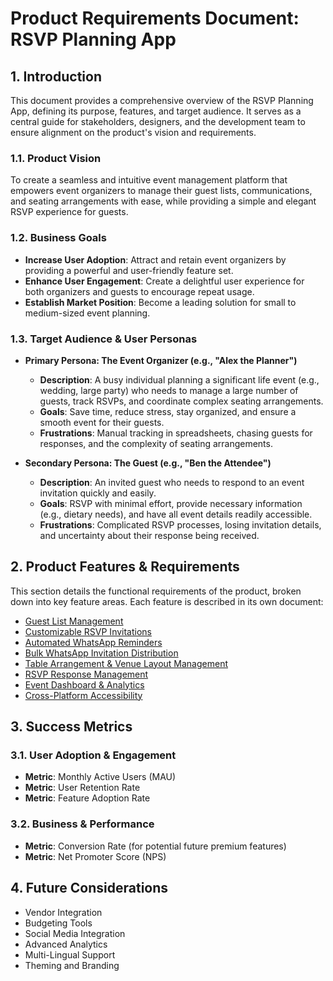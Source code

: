 # Product Requirements Document: RSVP Planning App

## 1. Introduction

This document provides a comprehensive overview of the RSVP Planning App, defining its purpose, features, and target audience. It serves as a central guide for stakeholders, designers, and the development team to ensure alignment on the product's vision and requirements.

### 1.1. Product Vision

To create a seamless and intuitive event management platform that empowers event organizers to manage their guest lists, communications, and seating arrangements with ease, while providing a simple and elegant RSVP experience for guests.

### 1.2. Business Goals

*   **Increase User Adoption**: Attract and retain event organizers by providing a powerful and user-friendly feature set.
*   **Enhance User Engagement**: Create a delightful user experience for both organizers and guests to encourage repeat usage.
*   **Establish Market Position**: Become a leading solution for small to medium-sized event planning.

### 1.3. Target Audience & User Personas

*   **Primary Persona: The Event Organizer (e.g., "Alex the Planner")**
    *   **Description**: A busy individual planning a significant life event (e.g., wedding, large party) who needs to manage a large number of guests, track RSVPs, and coordinate complex seating arrangements.
    *   **Goals**: Save time, reduce stress, stay organized, and ensure a smooth event for their guests.
    *   **Frustrations**: Manual tracking in spreadsheets, chasing guests for responses, and the complexity of seating arrangements.

*   **Secondary Persona: The Guest (e.g., "Ben the Attendee")**
    *   **Description**: An invited guest who needs to respond to an event invitation quickly and easily.
    *   **Goals**: RSVP with minimal effort, provide necessary information (e.g., dietary needs), and have all event details readily accessible.
    *   **Frustrations**: Complicated RSVP processes, losing invitation details, and uncertainty about their response being received.

## 2. Product Features & Requirements

This section details the functional requirements of the product, broken down into key feature areas. Each feature is described in its own document:

*   [Guest List Management](./features/guest-list-management.md)
*   [Customizable RSVP Invitations](./features/customizable-rsvp-invitations.md)
*   [Automated WhatsApp Reminders](./features/automated-whatsapp-reminders.md)
*   [Bulk WhatsApp Invitation Distribution](./features/bulk-whatsapp-invitation-distribution.md)
*   [Table Arrangement & Venue Layout Management](./features/table-arrangement-venue-layout.md)
*   [RSVP Response Management](./features/rsvp-response-management.md)
*   [Event Dashboard & Analytics](./features/event-dashboard-analytics.md)
*   [Cross-Platform Accessibility](./features/cross-platform-accessibility.md)

## 3. Success Metrics

### 3.1. User Adoption & Engagement

*   **Metric**: Monthly Active Users (MAU)
*   **Metric**: User Retention Rate
*   **Metric**: Feature Adoption Rate

### 3.2. Business & Performance

*   **Metric**: Conversion Rate (for potential future premium features)
*   **Metric**: Net Promoter Score (NPS)

## 4. Future Considerations

*   Vendor Integration
*   Budgeting Tools
*   Social Media Integration
*   Advanced Analytics
*   Multi-Lingual Support
*   Theming and Branding
